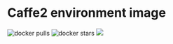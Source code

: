 # Caffe2 environment image

![docker pulls](https://img.shields.io/docker/pulls/linkernetworks/caffe2.svg) ![docker stars](https://img.shields.io/docker/stars/linkernetworks/caffe2.svg) [![](https://images.microbadger.com/badges/image/linkernetworks/caffe2.svg)](https://microbadger.com/images/linkernetworks/caffe2 "linkernetworks/caffe2 image metadata")
